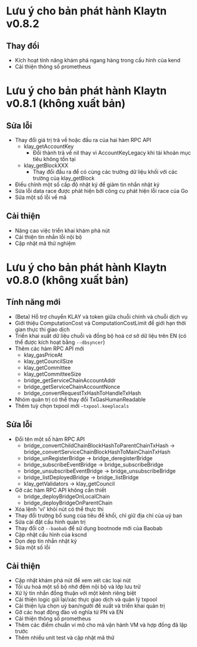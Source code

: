 # Lưu ý cho bản phát hành Klaytn v0.8.2 <a id="release-notes-for-klaytn-v0-8-2"></a>

## Thay đổi <a id="changes"></a>
* Kích hoạt tính năng khám phá ngang hàng trong cấu hình của kend
* Cải thiện thông số prometheus


# Lưu ý cho bản phát hành Klaytn v0.8.1 (không xuất bản) <a id="release-notes-for-klaytn-v0-8-1-unpublished"></a>

## Sửa lỗi <a id="fixes"></a>
* Thay đổi giá trị trả về hoặc đầu ra của hai hàm RPC API
   * klay_getAccountKey
       * Đổi thành trả về nil thay vì AccountKeyLegacy khi tài khoản mục tiêu không tồn tại
   * klay_getBlockXXX
       * Thay đổi đầu ra để có cùng các trường dữ liệu khối với các trường của klay_getBlock
* Điều chỉnh một số cấp độ nhật ký để giảm tin nhắn nhật ký
* Sửa lỗi data race được phát hiện bởi công cụ phát hiện lỗi race của Go
* Sửa một số lỗi về mã

## Cải thiện <a id="improvements"></a>
* Nâng cao việc triển khai khám phá nút
* Cải thiện tin nhắn lỗi nội bộ
* Cập nhật mã thử nghiệm


# Lưu ý cho bản phát hành Klaytn v0.8.0 (không xuất bản) <a id="release-notes-for-klaytn-v0-8-0-unpublished"></a>

## Tính năng mới <a id="new-features"></a>
* (Beta) Hỗ trợ chuyển KLAY và token giữa chuỗi chính và chuỗi dịch vụ
* Giới thiệu ComputationCost và ComputationCostLimit để giới hạn thời gian thực thi giao dịch
* Triển khai xuất dữ liệu chuỗi và đồng bộ hoá cơ sở dữ liệu trên EN (có thể được kích hoạt bằng `--dbsyncer`)
* Thêm các hàm RPC API mới
   * klay_gasPriceAt
   * klay_getCouncilSize
   * klay_getCommittee
   * klay_getCommitteeSize
   * bridge_getServiceChainAccountAddr
   * bridge_getServiceChainAccountNonce
   * bridge_convertRequestTxHashToHandleTxHash
* Nhóm quản trị có thể thay đổi TxGasHumanReadable
* Thêm tuỳ chọn txpool mới `—txpool.keeplocals`

## Sửa lỗi <a id="fixes"></a>
* Đổi tên một số hàm RPC API
   * bridge_convertChildChainBlockHashToParentChainTxHash -> bridge_convertServiceChainBlockHashToMainChainTxHash
   * bridge_unRegisterBridge -> bridge_deregisterBridge
   * bridge_subscribeEventBridge -> bridge_subscribeBridge
   * bridge_unsubscribeEventBridge -> bridge_unsubscribeBridge
   * bridge_listDeployedBridge -> bridge_listBridge
   * klay_getValidators -> klay_getCouncil
* Gỡ các hàm RPC API không cần thiết
   * bridge_deployBridgeOnLocalChain
   * bridge_deployBridgeOnParentChain
* Xóa lệnh 'ví' khỏi nút có thể thực thi
* Thay đổi trường bổ sung của tiêu đề khối, chỉ giữ địa chỉ của uỷ ban
* Sửa cài đặt cấu hình quản trị
* Thay đổi cờ `--baobab` để sử dụng bootnode mới của Baobab
* Cập nhật cấu hình của kscnd
* Dọn dẹp tin nhắn nhật ký
* Sửa một số lỗi

## Cải thiện <a id="improvements"></a>
* Cập nhật khám phá nút để xem xét các loại nút
* Tối ưu hoá một số bộ nhớ đệm nội bộ và lớp lưu trữ
* Xử lý tin nhắn đồng thuận với một kênh riêng biệt
* Cải thiện logic gửi lại/xác thực giao dịch và quản lý txpool
* Cải thiện lựa chọn uỷ ban/người đề xuất và triển khai quản trị
* Gỡ các hoạt động đào vô nghĩa từ PN và EN
* Cải thiện thông số prometheus
* Thêm các điểm chuẩn vi mô cho mã vận hành VM và hợp đồng đã lập trước
* Thêm nhiều unit test và cập nhật mã thử

